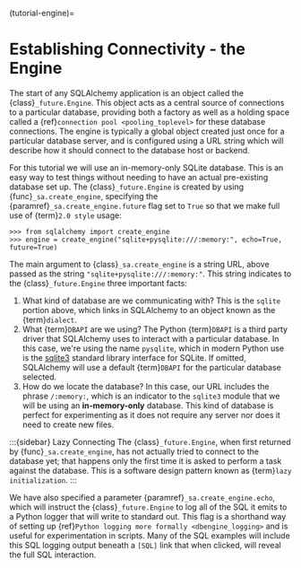 (tutorial-engine)=

# Establishing Connectivity - the Engine

The start of any SQLAlchemy application is an object called the
{class}`_future.Engine`.   This object acts as a central source of connections
to a particular database, providing both a factory as well as a holding
space called a {ref}`connection pool <pooling_toplevel>` for these database
connections.   The engine is typically a global object created just
once for a particular database server, and is configured using a URL string
which will describe how it should connect to the database host or backend.

For this tutorial we will use an in-memory-only SQLite database. This is an
easy way to test things without needing to have an actual pre-existing database
set up.  The {class}`_future.Engine` is created by using {func}`_sa.create_engine`, specifying
the {paramref}`_sa.create_engine.future` flag set to `True` so that we make full use
of {term}`2.0 style` usage:

```pycon+sql
>>> from sqlalchemy import create_engine
>>> engine = create_engine("sqlite+pysqlite:///:memory:", echo=True, future=True)
```

The main argument to {class}`_sa.create_engine`
is a string URL, above passed as the string `"sqlite+pysqlite:///:memory:"`.
This string indicates to the {class}`_future.Engine` three important
facts:

1. What kind of database are we communicating with?   This is the `sqlite`
   portion above, which links in SQLAlchemy to an object known as the
   {term}`dialect`.
2. What {term}`DBAPI` are we using?  The Python {term}`DBAPI` is a third party
   driver that SQLAlchemy uses to interact with a particular database.  In
   this case, we're using the name `pysqlite`, which in modern Python
   use is the [sqlite3](https://docs.python.org/library/sqlite3.html) standard
   library interface for SQLite. If omitted, SQLAlchemy will use a default
   {term}`DBAPI` for the particular database selected.
3. How do we locate the database?   In this case, our URL includes the phrase
   `/:memory:`, which is an indicator to the `sqlite3` module that we
   will be using an **in-memory-only** database.   This kind of database
   is perfect for experimenting as it does not require any server nor does
   it need to create new files.

:::{sidebar} Lazy Connecting
The {class}`_future.Engine`, when first returned by {func}`_sa.create_engine`,
has not actually tried to connect to the database yet; that happens
only the first time it is asked to perform a task against the database.
This is a software design pattern known as {term}`lazy initialization`.
:::

We have also specified a parameter {paramref}`_sa.create_engine.echo`, which
will instruct the {class}`_future.Engine` to log all of the SQL it emits to a
Python logger that will write to standard out.   This flag is a shorthand way
of setting up
{ref}`Python logging more formally <dbengine_logging>` and is useful for
experimentation in scripts.   Many of the SQL examples will include this
SQL logging output beneath a `[SQL]` link that when clicked, will reveal
the full SQL interaction.
